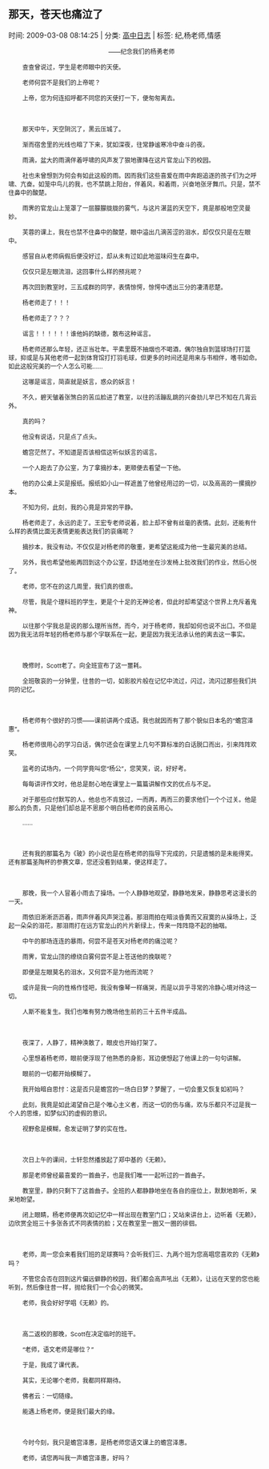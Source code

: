 
<h2>那天，苍天也痛泣了</h2>

<span class="time SG_txtc">时间: 2009-03-08 08:14:25 | 分类: [高中日志](./BlogClass_高中日志.md) | 标签: 纪,杨老师,情感</span>
<!--
<table>
    <tbody>
        <tr>
            <td>时间: 2009-03-08 08:14:25</td>
            <td>分类: [高中日志](./BlogClass_高中日志.md) </td>
            <td> 标签: 纪,杨老师,情感 </td>
        </tr>
    </tbody>
</table>
-->
<div class="articalContent" id="sina_keyword_ad_area2">
<p align="center" style="TexT-inDenT: 2em"><font style="FonT-siZe: 12px">——纪念我们的杨勇老师</font></p>
<p style="TexT-inDenT: 2em"><font style="FonT-siZe: 12px">查查曾说过，学生是老师眼中的天使。</font></p>
<p style="TexT-inDenT: 2em"><font style="FonT-siZe: 12px">老师何尝不是我们的上帝呢？</font></p>
<p style="TexT-inDenT: 2em"><font style="FonT-siZe: 12px">上帝，您为何连招呼都不同您的天使打一下，便匆匆离去。</font></p>
<p style="TexT-inDenT: 2em"> <wbr/></p>
<p style="TexT-inDenT: 2em"><font style="FonT-siZe: 12px">那天中午，天空阴沉了，黑云压城了。</font></p>
<p style="TexT-inDenT: 2em"><font style="FonT-siZe: 12px">渐而宿舍里的光线也暗了下来，犹如深夜，往常静谧寒冷中奋斗的夜。</font></p>
<p style="TexT-inDenT: 2em"><font style="FonT-siZe: 12px">雨滴，盆大的雨滴伴着呼啸的风声发了狠地骤降在这片官龙山下的校园。</font></p>
<p style="TexT-inDenT: 2em"><font style="FonT-siZe: 12px">社也未曾想到为何会有如此这般的雨。因而我们这些喜爱在雨中奔跑追逐的孩子们为之呼啸、亢奋。如笼中鸟儿的我，也不禁跳上阳台，伴着风，和着雨，兴奋地张牙舞爪。只是，禁不住鼻中的酸楚。</font></p>
<p style="TexT-inDenT: 2em"><font style="FonT-siZe: 12px">雨霁的官龙山上笼罩了一层朦朦胧胧的雾气，与这片湛蓝的天空下，竟是那般地空灵曼妙。</font></p>
<p style="TexT-inDenT: 2em"><font style="FonT-siZe: 12px">芙蓉的课上，我在也禁不住鼻中的酸楚，眼中溢出几滴苦涩的泪水，却仅仅只是在左眼中。</font></p>
<p style="TexT-inDenT: 2em"><font style="FonT-siZe: 12px">感冒自从老师病假后便没好过，却从未有过如此地滋味闷生在鼻中。</font></p>
<p style="TexT-inDenT: 2em"><font style="FonT-siZe: 12px">仅仅只是左眼流泪，这回事什么样的预兆呢？</font></p>
<p style="TexT-inDenT: 2em"><font style="FonT-siZe: 12px">再次回到教室时，三五成群的同学，表情惊愕，惊愕中透出三分的凄清悲楚。</font></p>
<p style="TexT-inDenT: 2em"><font style="FonT-siZe: 12px">杨老师走了！！！</font></p>
<p style="TexT-inDenT: 2em"><font style="FonT-siZe: 12px">杨老师走了？？？</font></p>
<p style="TexT-inDenT: 2em"><font style="FonT-siZe: 12px">谣言！！！！！！谁他妈的缺德，散布这种谣言。</font></p>
<p style="TexT-inDenT: 2em"><font style="FonT-siZe: 12px">杨老师还那么年轻，还正当壮年。平素里既不抽烟也不喝酒，偶尔独自到篮球场打打篮球，抑或是与其他老师一起到体育馆打打羽毛球，但更多的时间还是用来与书相伴，嗜书如命。如此这般完美的一个人怎么可能……</font></p>
<p style="TexT-inDenT: 2em"><font style="FonT-siZe: 12px">这哪是谣言，简直就是妖言，惑众的妖言！</font></p>
<p style="TexT-inDenT: 2em"><font style="FonT-siZe: 12px">不久，碧天皱着张煞白的苦瓜脸进了教室，以往的活蹦乱跳的兴奋劲儿早已不知在几宵云外。</font></p>
<p style="TexT-inDenT: 2em"><font style="FonT-siZe: 12px">真的吗？</font></p>
<p style="TexT-inDenT: 2em"><font style="FonT-siZe: 12px">他没有说话，只是点了点头。</font></p>
<p style="TexT-inDenT: 2em"><font style="FonT-siZe: 12px">蟾宫茫然了。不知道是否该相信这听似妖言的谣言。</font></p>
<p style="TexT-inDenT: 2em"><font style="FonT-siZe: 12px">一个人跑去了办公室，为了拿摘抄本，更顺便去看望一下他。</font></p>
<p style="TexT-inDenT: 2em"><font style="FonT-siZe: 12px">他的办公桌上买是报纸。报纸如小山一样遮盖了他曾经用过的一切，以及高高的一摞摘抄本。</font></p>
<p style="TexT-inDenT: 2em"><font style="FonT-siZe: 12px">不知为何，此刻，我的心竟是异常的平静。</font></p>
<p style="TexT-inDenT: 2em"><font style="FonT-siZe: 12px">杨老师走了，永远的走了。王宏专老师说着，脸上却不曾有丝毫的表情。此刻，还能有什么样的表情比面无表情更能表达我们的哀痛呢？</font></p>
<p style="TexT-inDenT: 2em"><font style="FonT-siZe: 12px">摘抄本，我没有动，不仅仅是对杨老师的敬重，更希望这能成为他一生最完美的总结。</font></p>
<p style="TexT-inDenT: 2em"><font style="FonT-siZe: 12px">另外，我也希望他能再回到这个办公室，舒适地坐在沙发椅上批改我们的作业，然后心悦了。</font></p>
<p style="TexT-inDenT: 2em"><font style="FonT-siZe: 12px">老师，您不在的这几周里，我们真的很乖。</font></p>
<p style="TexT-inDenT: 2em"><font style="FonT-siZe: 12px">尽管，我是个理科班的学生，更是个十足的无神论者，但此时却希望这个世界上充斥着鬼神。</font></p>
<p style="TexT-inDenT: 2em"><font style="FonT-siZe: 12px">以往那个字我总是说的那么理所当然，而今，对于杨老师，我却如何也说不出口。不但是因为我无法将年轻的杨老师与那个字联系在一起，更是因为我无法承认他的离去这一事实。</font></p>
<p style="TexT-inDenT: 2em"> <wbr/></p>
<p style="TexT-inDenT: 2em"><font style="FonT-siZe: 12px">晚修时，Scott老了。向全班宣布了这一噩耗。</font></p>
<p style="TexT-inDenT: 2em"><font style="FonT-siZe: 12px">全班敬哀的一分钟里，往昔的一切，如影胶片般在记忆中流过，闪过，流闪过那些我们共同的记忆。</font></p>
<p style="TexT-inDenT: 2em"> <wbr/></p>
<p style="TexT-inDenT: 2em"><font style="FonT-siZe: 12px">杨老师有个很好的习惯——课前讲两个成语。我也就因而有了那个貌似日本名的“蟾宫泽惠”。</font></p>
<p style="TexT-inDenT: 2em"><font style="FonT-siZe: 12px">杨老师很用心的学习白话，偶尔还会在课堂上几句不算标准的白话脱口而出，引来阵阵欢笑。</font></p>
<p style="TexT-inDenT: 2em"><font style="FonT-siZe: 12px">监考的试场内，一个同学竟叫您“杨公”，您笑笑，说，好好考。</font></p>
<p style="TexT-inDenT: 2em"><font style="FonT-siZe: 12px">每每讲评作文时，他总是耐心地在课堂上一篇篇讲解作文的优点与不足。</font></p>
<p style="TexT-inDenT: 2em"><font style="FonT-siZe: 12px">对于那些应付默写的人，他总也不肯放过，一而再，再而三的要求他们一个个过关。他是那么的负责，只是他们却总是不恩那个明白杨老师的良苦用心。</font></p>
<p style="TexT-inDenT: 2em"><font style="FonT-siZe: 12px">……</font></p>
<p style="TexT-inDenT: 2em"> <wbr/></p>
<p style="TexT-inDenT: 2em"><font style="FonT-siZe: 12px">还有我的那篇名为《玻》的小说也是在杨老师的指导下完成的，只是遗憾的是未能得奖。还有那篇圣陶杯的参赛文章，您还没看到结果，便这样走了。</font></p>
<p style="TexT-inDenT: 2em"> <wbr/></p>
<p style="TexT-inDenT: 2em"><font style="FonT-siZe: 12px">那晚，我一个人冒着小雨去了操场。一个人静静地观望，静静地发呆，静静思考这漫长的一天。</font></p>
<p style="TexT-inDenT: 2em"><font style="FonT-siZe: 12px">雨依旧淅淅沥沥着，雨声伴着风声哭泣着。那泪雨拍在暗淡昏黄而又寂寞的从操场上，泛起一朵朵的泪花，那泪雨打在远方官龙山的片片新绿上，传来一阵阵隐不起的抽咽。</font></p>
<p style="TexT-inDenT: 2em"><font style="FonT-siZe: 12px">中午的那场连连的暴雨，何尝不是苍天对杨老师的痛泣呢？</font></p>
<p style="TexT-inDenT: 2em"><font style="FonT-siZe: 12px">雨霁，官龙山顶的缭绕白雾何尝不是上苍送他的挽联呢？</font></p>
<p style="TexT-inDenT: 2em"><font style="FonT-siZe: 12px">即便是左眼莫名的泪水，又何尝不是为他而流呢？</font></p>
<p style="TexT-inDenT: 2em"><font style="FonT-siZe: 12px">或许是我一向的性格作怪吧，我没有像琴一样痛哭，而是以异乎寻常的冷静心境对待这一切。</font></p>
<p style="TexT-inDenT: 2em"><font style="FonT-siZe: 12px">人斯不能复生。我们也唯有努力晚场他生前的三十五件半成品。</font></p>
<p style="TexT-inDenT: 2em"> <wbr/></p>
<p style="TexT-inDenT: 2em"><font style="FonT-siZe: 12px">夜深了，人静了，精神涣散了，眼皮也开始打架了。</font></p>
<p style="TexT-inDenT: 2em"><font style="FonT-siZe: 12px">心里想着杨老师，眼前便浮现了他熟悉的身影，耳边便想起了他课上的一句句讲解。</font></p>
<p style="TexT-inDenT: 2em"><font style="FonT-siZe: 12px">眼前的一切都开始模糊了。</font></p>
<p style="TexT-inDenT: 2em"><font style="FonT-siZe: 12px">我开始暗自思忖：这是否只是蟾宫的一场白日梦？梦醒了，一切会重又恢复如初吗？</font></p>
<p style="TexT-inDenT: 2em"><font style="FonT-siZe: 12px">此刻，我竟是如此渴望自己是个唯心主义者，而这一切的伤与痛，欢与乐都只不过是我一个人的思维，如梦似幻的虚假的意识。</font></p>
<p style="TexT-inDenT: 2em"><font style="FonT-siZe: 12px">视野愈是模糊，愈发证明了梦的实在性。</font></p>
<p style="TexT-inDenT: 2em"> <wbr/></p>
<p style="TexT-inDenT: 2em"><font style="FonT-siZe: 12px">次日上午的课间，士轩忽然播放起了郑中基的《无赖》。</font></p>
<p style="TexT-inDenT: 2em"><font style="FonT-siZe: 12px">那是老师曾经最喜爱的一首曲子，也是我们唯一一起听过的一首曲子。</font></p>
<p style="TexT-inDenT: 2em"><font style="FonT-siZe: 12px">教室里，静的只剩下了这首曲子。全班的人都静静地坐在各自的座位上，默默地聆听，呆呆地盼望。</font></p>
<p style="TexT-inDenT: 2em"><font style="FonT-siZe: 12px">闭上眼睛，杨老师便再次如记忆中一样出现在教室门口；又站来讲台上，边听着《无赖》，边欣赏全班三十多张各式不同表情的脸；又在教室里一圈又一圈的徘徊。</font></p>
<p style="TexT-inDenT: 2em"> <wbr/></p>
<p style="TexT-inDenT: 2em"><font style="FonT-siZe: 12px">老师，周一您会来看我们班的足球赛吗？会听我们三、九两个班为您高唱您喜欢的《无赖》吗？</font></p>
<p style="TexT-inDenT: 2em"><font style="FonT-siZe: 12px">不管您会否在回到这片偏远僻静的校园，我们都会高声吼出《无赖》，让远在天堂的您也能听到，然后像往昔一样，抛给我们一个会心的微笑。</font></p>
<p style="TexT-inDenT: 2em"><font style="FonT-siZe: 12px">老师，我会好好学唱《无赖》的。</font></p>
<p style="TexT-inDenT: 2em"> <wbr/></p>
<p style="TexT-inDenT: 2em"><font style="FonT-siZe: 12px">高二返校的那晚，Scott在决定临时的班干。</font></p>
<p style="TexT-inDenT: 2em"><font style="FonT-siZe: 12px">“老师，语文老师是哪位？”</font></p>
<p style="TexT-inDenT: 2em"><font style="FonT-siZe: 12px">于是，我成了课代表。</font></p>
<p style="TexT-inDenT: 2em"><font style="FonT-siZe: 12px">其实，无论哪个老师，我都同样期待。</font></p>
<p style="TexT-inDenT: 2em"><font style="FonT-siZe: 12px">佛者云：一切随缘。</font></p>
<p style="TexT-inDenT: 2em"><font style="FonT-siZe: 12px">能遇上杨老师，便是我们最大的缘。</font></p>
<p style="TexT-inDenT: 2em"> <wbr/></p>
<p style="TexT-inDenT: 2em"><font style="FonT-siZe: 12px">今时今刻，我只是蟾宫泽惠，是杨老师您语文课上的蟾宫泽惠。</font></p>
<p style="TexT-inDenT: 2em"><font style="FonT-siZe: 12px">老师，请您再叫我一声蟾宫泽惠，好吗？</font></p>
<div>
<div> <wbr/></div>
</div>
</div>
